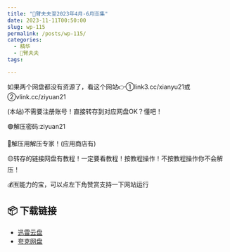 ```yaml
---
title: "🌸臂夫夫至2023年4月-6月🈴集"
date: 2023-11-11T00:50:00
slug: wp-115
permalink: /posts/wp-115/
categories:
  - 精华
  - 🌸臂夫夫
tags:

---
```


如果两个网盘都没有资源了，看这个网站👉①link3.cc/xianyu21或②vlink.cc/ziyuan21

(本站)不需要注册账号！直接转存到对应网盘OK？懂吧！

🟢解压密码:ziyuan21

🔵解压用解压专家！(应用商店有)

🟡转存的链接网盘有教程！一定要看教程！按教程操作！不按教程操作你不会解压！

💰🈶能力的宝，可以点左下角赞赏支持一下网站运行

## 📦 下载链接
- [迅雷云盘](https://blziyuan21.com/pay-download/115?key=ba58a83e4b&down_id=0)
- [夸克网盘](https://blziyuan21.com/pay-download/115?key=ba58a83e4b&down_id=1)

